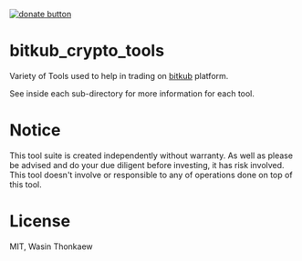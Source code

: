[![donate button](https://img.shields.io/badge/$-donate-ff69b4.svg?maxAge=2592000&amp;style=flat)](https://github.com/haxpor/donate)

# bitkub_crypto_tools
Variety of Tools used to help in trading on [bitkub](https://bitkub.com/) platform.

See inside each sub-directory for more information for each tool.

# Notice

This tool suite is created independently without warranty. As well as please be advised and do your due diligent before investing, it has risk involved. This tool doesn't involve or responsible to any of operations done on top of this tool.

# License
MIT, Wasin Thonkaew
